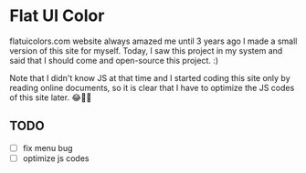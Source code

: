 # Flat UI Color
flatuicolors.com website always amazed me until 3 years ago I made a small version of this site for myself.
Today, I saw this project in my system and said that I should come and open-source this project. :)

Note that I didn't know JS at that time and I started coding this site only by reading online documents, so it is clear that I have to optimize the JS codes of this site later. 😂🤦‍♂️

## TODO
- [ ] fix menu bug 
- [ ] optimize js codes 
